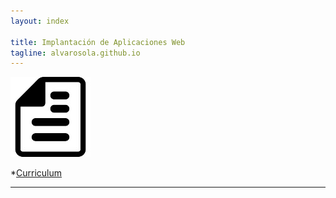 ```yaml
---
layout: index

title: Implantación de Aplicaciones Web
tagline: alvarosola.github.io
---
```

![Imagen](logo.png)

*[Curriculum](/about)
<hr/>